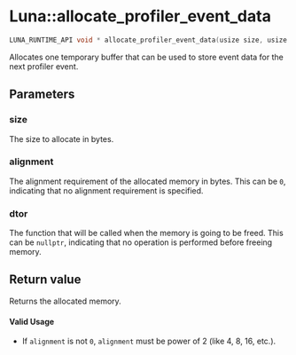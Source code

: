 # Luna::allocate_profiler_event_data

```c++
LUNA_RUNTIME_API void * allocate_profiler_event_data(usize size, usize alignment, void(*dtor)(void *)=nullptr)
```

Allocates one temporary buffer that can be used to store event data for the next profiler event. 



## Parameters
### size
The size to allocate in bytes. 

### alignment
The alignment requirement of the allocated memory in bytes. This can be `0`, indicating that no alignment requirement is specified. 

### dtor
The function that will be called when the memory is going to be freed. This can be `nullptr`, indicating that no operation is performed before freeing memory. 

## Return value
Returns the allocated memory. 

#### Valid Usage
* If `alignment` is not `0`, `alignment` must be power of 2 (like 4, 8, 16, etc.). 

